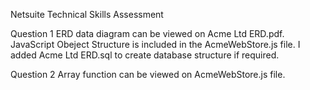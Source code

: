 Netsuite Technical Skills Assessment

Question 1 
ERD data diagram can be viewed on Acme Ltd ERD.pdf.
JavaScript Obeject Structure is included in the AcmeWebStore.js file.
I added Acme Ltd ERD.sql to create database structure if required.

Question 2 
Array function can be viewed on AcmeWebStore.js file.
